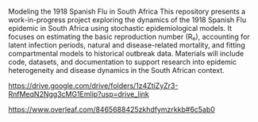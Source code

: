 Modeling the 1918 Spanish Flu in South Africa This repository presents a work-in-progress project exploring the dynamics of the 1918 Spanish Flu epidemic in South Africa using stochastic epidemiological models. It focuses on estimating the basic reproduction number (R₀), accounting for latent infection periods, natural and disease-related mortality, and fitting compartmental models to historical outbreak data. Materials will include code, datasets, and documentation to support research into epidemic heterogeneity and disease dynamics in the South African context.

https://drive.google.com/drive/folders/1z4ZtiZyZr3-RnfMeqN2Ngg3cMG1Emlip?usp=drive_link

https://www.overleaf.com/8465688425zkhdfymzrkkb#6c5ab0





   
   


